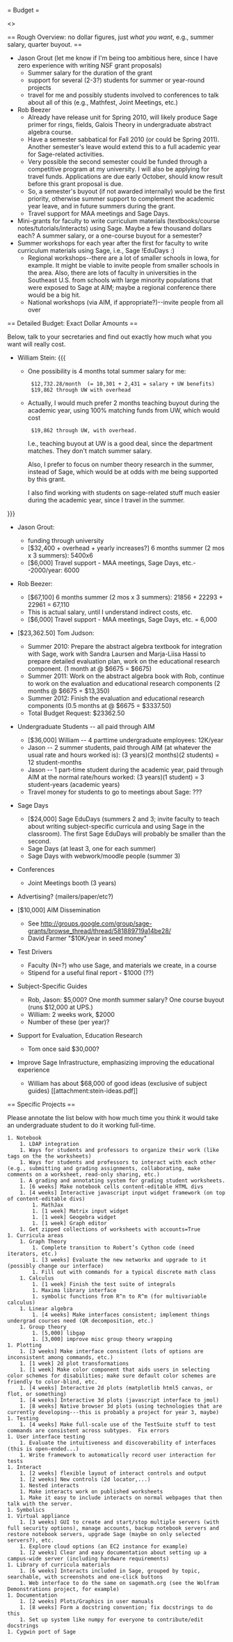 = Budget =

<<TableOfContents>>

== Rough Overview: no dollar figures, just *what you want*, e.g., summer salary, quarter buyout. ==
 * Jason Grout (let me know if I'm being too ambitious here, since I have zero experience with writing NSF grant proposals)
   * Summer salary for the duration of the grant
   * support for several (2-3?) students for summer or year-round projects
   * travel for me and possibly students involved to conferences to talk about all of this (e.g., Mathfest, Joint Meetings, etc.)
 * Rob Beezer
   * Already have release unit for Spring 2010, will likely produce Sage primer for rings, fields, Galois Theory in undergraduate abstract algebra course.
   * Have a semester sabbatical for Fall 2010 (or could be Spring 2011).  Another semester's leave would extend this to a full academic year for Sage-related activities.
   * Very possible the second semester could be funded through a competitive program at my university.  I will also be applying for travel funds.  Applications are due early October, should know result before this grant proposal is due.
   * So, a semester's buyout (if not awarded internally) would be the first priority, otherwise summer support to complement the academic year leave, and in future summers during the grant.
   * Travel support for MAA meetings and Sage Days.
 * Mini-grants for faculty to write curriculum materials (textbooks/course notes/tutorials/interacts) using Sage.  Maybe a few thousand dollars each?  A summer salary, or a one-course buyout for a semester?
 * Summer workshops for each year after the first for faculty to write curriculum materials using Sage, i.e., Sage !EduDays :)
    * Regional workshops--there are a lot of smaller schools in Iowa, for example.  It might be viable to invite people from smaller schools in the area.  Also, there are lots of faculty in universities in the Southeast U.S. from schools with large minority populations that were exposed to Sage at AIM; maybe a regional conference there would be a big hit.
    * National workshops (via AIM, if appropriate?)--invite people from all over

== Detailed Budget: Exact Dollar Amounts ==

Below, talk to your secretaries and find out exactly how much what you want will really cost. 

 * William Stein: 
{{{
   * One possibility is 4 months total summer salary for me: 

          $12,732.28/month  (= 10,301 + 2,431 = salary + UW benefits)
          $19,862 through UW with overhead

   * Actually, I would much prefer 2 months teaching buyout during
     the academic year, using 100% matching funds from UW, which would cost
  
          $19,862 through UW, with overhead.
 
     I.e., teaching buyout at UW is a good deal, since the department
     matches.  They don't match summer salary.

     Also, I prefer to focus on number theory research in the summer,
     instead of Sage, which would be at odds with me being supported
     by this grant.

     I also find working with students on sage-related stuff much
     easier during the academic year, since I travel in the summer.

}}}
    
 * Jason Grout:
    * funding through university
    * [$32,400 + overhead + yearly increases?] 6 months summer (2 mos x 3 summers): 5400x6
    * [$6,000] Travel support - MAA meetings, Sage Days, etc.--2000/year: 6000

 * Rob Beezer:
    * [$67,100] 6 months summer (2 mos x 3 summers): 21856 + 22293 + 22961 = 67,110
    * This is actual salary, until I understand indirect costs, etc.
    * [$6,000] Travel support - MAA meetings, Sage Days, etc. = 6,000

 * [$23,362.50] Tom Judson: 
    * Summer 2010: Prepare the abstract algebra textbook for integration with Sage, work with Sandra Laursen  and Marja-Liisa Hassi to prepare detailed evaluation plan, work on the educational research component. (1 month at @ $6675 = $6675)
    * Summer 2011: Work on the abstract algebra book with Rob, continue to work on the evaluation and educational research components (2 months @ $6675 = $13,350)
    * Summer 2012: Finish the evaluation and educational research components (0.5 months at @ $6675 = $3337.50)
    * Total Budget Request:  $23362.50

 * Undergraduate Students -- all paid through AIM
    * [$36,000] William -- 4 parttime undergraduate employees: 12K/year
    * Jason -- 2 summer students, paid through AIM (at whatever the usual rate and hours worked is): (3 years)(2 months)(2 students) = 12 student-months
    * Jason -- 1 part-time student during the academic year, paid through AIM at the normal rate/hours worked: (3 years)(1 student) = 3 student-years (academic years)
    * Travel money for students to go to meetings about Sage: ???

 * Sage Days
   * [$24,000] Sage EduDays (summers 2 and 3; invite faculty to teach about writing subject-specific curricula and using Sage in the classroom).  The first Sage EduDays will probably be smaller than the second.
   * Sage Days (at least 3, one for each summer)
   * Sage Days with webwork/moodle people (summer 3)

 * Conferences
   * Joint Meetings booth (3 years)

 * Advertising? (mailers/paper/etc?)

 * [$10,000] AIM Dissemination
    * See http://groups.google.com/group/sage-grants/browse_thread/thread/581889719a14be28/
    * David Farmer "$10K/year in seed money"

 * Test Drivers
    * Faculty (N=?) who use Sage, and materials we create, in a course
    * Stipend for a useful final report - $1000 (??)
 
 * Subject-Specific Guides
    * Rob, Jason:  \$5,000?  One month summer salary?  One course buyout (runs \$12,000 at UPS.)
    * William:  2 weeks work, $2000
    * Number of these (per year)?

 * Support for Evaluation, Education Research
    * Tom once said $30,000? 

 * Improve Sage Infrastructure, emphasizing improving the educational experience
    * William has about $68,000 of good ideas (exclusive of subject guides) [[attachment:stein-ideas.pdf]]

== Specific Projects ==

Please annotate the list below with how much time you think it would take an undergraduate student to do it working full-time.

    1. Notebook
        1. LDAP integration
        1. Ways for students and professors to organize their work (like tags on the the worksheets) 
        1. Ways for students and professors to interact with each other (e.g., submitting and grading assignments, collaborating, make comments on a worksheet, read-only sharing, etc.)
        1. A grading and annotating system for grading student worksheets. 
        1. [6 weeks] Make notebook cells content-editable HTML divs
        1. [4 weeks] Interactive javascript input widget framework (on top of content-editable divs)
            1. MathJax
            1. [1 week] Matrix input widget
            1. [1 week] Geogebra widget
            1. [1 week] Graph editor
        1. Get zipped collections of worksheets with accounts=True
    1. Curricula areas
        1. Graph Theory
            1. Complete transition to Robert’s Cython code (need iterators, etc.)
            1. [3 weeks] Evaluate the new networkx and upgrade to it (possibly change our interface)
            1. Fill out with commands for a typical discrete math class
        1. Calculus
            1. [1 week] Finish the test suite of integrals
            1. Maxima library interface
            1. symbolic functions from R^n to R^m (for multivariable calculus)
        1. Linear algebra
            1. [4 weeks] Make interfaces consistent; implement things undergrad courses need (QR decomposition, etc.)
        1. Group theory
            1. [5,000] libgap
            1. [3,000] improve misc group theory wrapping
    1. Plotting
        1. [3 weeks] Make interface consistent (lots of options are inconsistent among commands, etc.)
        1. [1 week] 2d plot transformations
        1. [1 week] Make color component that aids users in selecting color schemes for disabilities; make sure default color schemes are friendly to color-blind, etc.
        1. [4 weeks] Interactive 2d plots (matplotlib html5 canvas, or flot, or something)
        1. [4 weeks] Interactive 3d plots (javascript interface to jmol)
        1. [8 weeks] Native browser 3d plots (using technologies that are currently developing---this is probably a project for year 3, maybe)
    1. Testing
        1. [4 weeks] Make full-scale use of the TestSuite stuff to test commands are consistent across subtypes.  Fix errors
    1. User interface testing
        1. Evaluate the intuitiveness and discoverability of interfaces (this is open-ended...)
        1. Write framework to automatically record user interaction for tests
    1. Interact
        1. [2 weeks] flexible layout of interact controls and output
        1. [2 weeks] New controls (2d locator,...)
        1. Nested interacts
        1. Make interacts work on published worksheets
        1. Make it easy to include interacts on normal webpages that then talk with the server.
    1. Symbolics
    1. Virtual appliance
        1. [3 weeks] GUI to create and start/stop multiple servers (with full security options), manage accounts, backup notebook servers and restore notebook servers, upgrade Sage (maybe on only selected servers?), etc.
        1. Explore cloud options (an EC2 instance for example)
        1. [2 weeks] Clear and easy documentation about setting up a campus-wide server (including hardware requirements)
    1. Library of curricula materials
        1. [6 weeks] Interacts included in Sage, grouped by topic, searchable, with screenshots and one-click buttons
        1. Web interface to do the same on sagemath.org (see the Wolfram Demonstrations project, for example)
    1. Documentation
        1. [2 weeks] Plots/Graphics in user manuals
        1. [8 weeks] Form a docstring convention; fix docstrings to do this
        1. Set up system like numpy for everyone to contribute/edit docstrings
    1. Cygwin port of Sage
